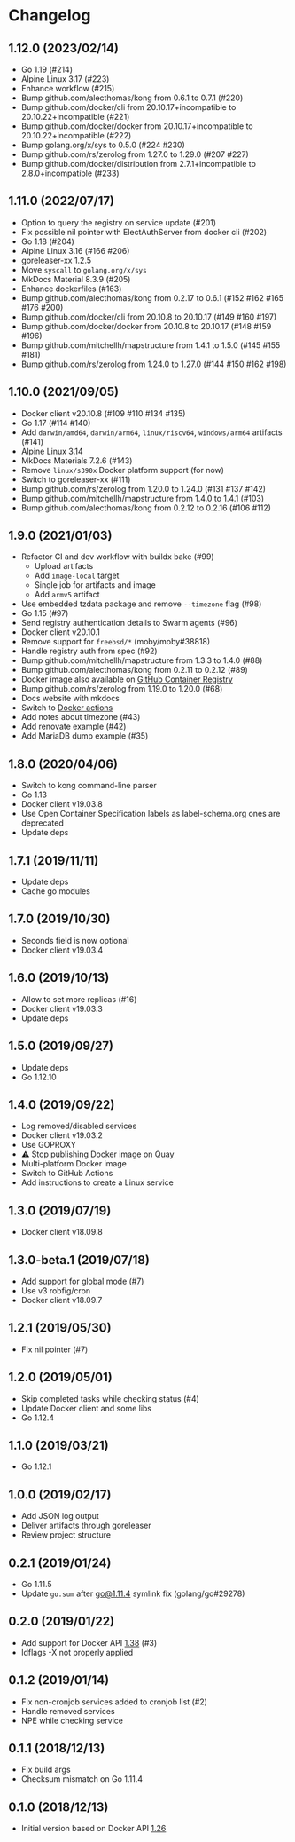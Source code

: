 # Changelog

## 1.12.0 (2023/02/14)

* Go 1.19 (#214)
* Alpine Linux 3.17 (#223)
* Enhance workflow (#215)
* Bump github.com/alecthomas/kong from 0.6.1 to 0.7.1 (#220)
* Bump github.com/docker/cli from 20.10.17+incompatible to 20.10.22+incompatible (#221)
* Bump github.com/docker/docker from 20.10.17+incompatible to 20.10.22+incompatible (#222)
* Bump golang.org/x/sys to 0.5.0 (#224 #230)
* Bump github.com/rs/zerolog from 1.27.0 to 1.29.0 (#207 #227)
* Bump github.com/docker/distribution from 2.7.1+incompatible to 2.8.0+incompatible (#233)

## 1.11.0 (2022/07/17)

* Option to query the registry on service update (#201)
* Fix possible nil pointer with ElectAuthServer from docker cli (#202)
* Go 1.18 (#204)
* Alpine Linux 3.16 (#166 #206)
* goreleaser-xx 1.2.5
* Move `syscall` to `golang.org/x/sys`
* MkDocs Material 8.3.9 (#205)
* Enhance dockerfiles (#163)
* Bump github.com/alecthomas/kong from 0.2.17 to 0.6.1 (#152 #162 #165 #176 #200)
* Bump github.com/docker/cli from 20.10.8 to 20.10.17 (#149 #160 #197)
* Bump github.com/docker/docker from 20.10.8 to 20.10.17 (#148 #159 #196)
* Bump github.com/mitchellh/mapstructure from 1.4.1 to 1.5.0 (#145 #155 #181)
* Bump github.com/rs/zerolog from 1.24.0 to 1.27.0 (#144 #150 #162 #198)

## 1.10.0 (2021/09/05)

* Docker client v20.10.8 (#109 #110 #134 #135)
* Go 1.17 (#114 #140)
* Add `darwin/amd64`, `darwin/arm64`, `linux/riscv64`, `windows/arm64` artifacts (#141)
* Alpine Linux 3.14
* MkDocs Materials 7.2.6 (#143)
* Remove `linux/s390x` Docker platform support (for now)
* Switch to goreleaser-xx (#111)
* Bump github.com/rs/zerolog from 1.20.0 to 1.24.0 (#131 #137 #142)
* Bump github.com/mitchellh/mapstructure from 1.4.0 to 1.4.1 (#103)
* Bump github.com/alecthomas/kong from 0.2.12 to 0.2.16 (#106 #112)

## 1.9.0 (2021/01/03)

* Refactor CI and dev workflow with buildx bake (#99)
    * Upload artifacts
    * Add `image-local` target
    * Single job for artifacts and image
    * Add `armv5` artifact
* Use embedded tzdata package and remove `--timezone` flag (#98)
* Go 1.15 (#97)
* Send registry authentication details to Swarm agents (#96)
* Docker client v20.10.1
* Remove support for `freebsd/*` (moby/moby#38818)
* Handle registry auth from spec (#92)
* Bump github.com/mitchellh/mapstructure from 1.3.3 to 1.4.0 (#88)
* Bump github.com/alecthomas/kong from 0.2.11 to 0.2.12 (#89)
* Docker image also available on [GitHub Container Registry](https://github.com/users/crazy-max/packages/container/package/swarm-cronjob)
* Bump github.com/rs/zerolog from 1.19.0 to 1.20.0 (#68)
* Docs website with mkdocs
* Switch to [Docker actions](https://github.com/docker/build-push-action)
* Add notes about timezone (#43)
* Add renovate example (#42)
* Add MariaDB dump example (#35)

## 1.8.0 (2020/04/06)

* Switch to kong command-line parser
* Go 1.13
* Docker client v19.03.8
* Use Open Container Specification labels as label-schema.org ones are deprecated
* Update deps

## 1.7.1 (2019/11/11)

* Update deps
* Cache go modules

## 1.7.0 (2019/10/30)

* Seconds field is now optional
* Docker client v19.03.4

## 1.6.0 (2019/10/13)

* Allow to set more replicas (#16)
* Docker client v19.03.3
* Update deps

## 1.5.0 (2019/09/27)

* Update deps
* Go 1.12.10

## 1.4.0 (2019/09/22)

* Log removed/disabled services
* Docker client v19.03.2
* Use GOPROXY
* :warning: Stop publishing Docker image on Quay
* Multi-platform Docker image
* Switch to GitHub Actions
* Add instructions to create a Linux service

## 1.3.0 (2019/07/19)

* Docker client v18.09.8

## 1.3.0-beta.1 (2019/07/18)

* Add support for global mode (#7)
* Use v3 robfig/cron
* Docker client v18.09.7

## 1.2.1 (2019/05/30)

* Fix nil pointer (#7)

## 1.2.0 (2019/05/01)

* Skip completed tasks while checking status (#4)
* Update Docker client and some libs
* Go 1.12.4

## 1.1.0 (2019/03/21)

* Go 1.12.1

## 1.0.0 (2019/02/17)

* Add JSON log output
* Deliver artifacts through goreleaser
* Review project structure

## 0.2.1 (2019/01/24)

* Go 1.11.5
* Update `go.sum` after go@1.11.4 symlink fix (golang/go#29278)

## 0.2.0 (2019/01/22)

* Add support for Docker API [1.38](https://docs.docker.com/engine/api/v1.38/) (#3)
* ldflags -X not properly applied

## 0.1.2 (2019/01/14)

* Fix non-cronjob services added to cronjob list (#2)
* Handle removed services
* NPE while checking service

## 0.1.1 (2018/12/13)

* Fix build args
* Checksum mismatch on Go 1.11.4

## 0.1.0 (2018/12/13)

* Initial version based on Docker API [1.26](https://docs.docker.com/engine/api/v1.26/)
